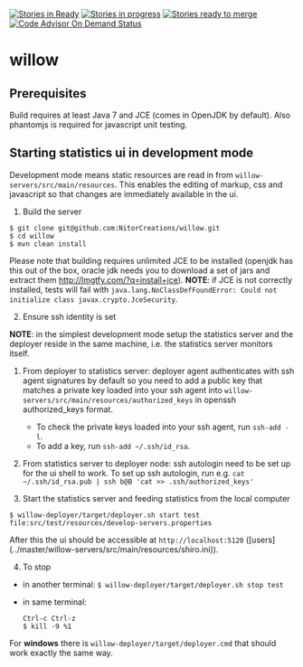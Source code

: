 [![Stories in Ready](https://badge.waffle.io/NitorCreations/willow.png?label=ready&title=Ready)](https://waffle.io/NitorCreations/willow)
[![Stories in progress](https://badge.waffle.io/NitorCreations/willow.png?label=in%20progress&title=In%20progress)](https://waffle.io/NitorCreations/willow)
[![Stories ready to merge](https://badge.waffle.io/NitorCreations/willow.png?label=ready%20to%20merge&title=Ready%20to%20merge)](https://waffle.io/NitorCreations/willow)
[![Code Advisor On Demand Status](https://badges.ondemand.coverity.com/streams/jdq5h6193p18d9k86859ro7t0c)](https://ondemand.coverity.com/streams/jdq5h6193p18d9k86859ro7t0c/jobs)
# willow #


## Prerequisites ##

Build requires at least Java 7 and JCE (comes in OpenJDK by default). Also phantomjs is required for javascript unit testing.

## Starting statistics ui in development mode ##
Development mode means static resources are read in from `willow-servers/src/main/resources`.
This enables the editing of markup, css and javascript so that changes are immediately available in the ui.

1. Build the server

  ```
  $ git clone git@github.com:NitorCreations/willow.git
  $ cd willow
  $ mvn clean install
  ```
  Please note that building requires unlimited JCE to be installed (openjdk has this out of the  box, oracle jdk needs you to download a set of jars and extract them http://lmgtfy.com/?q=install+jce). **NOTE**: if JCE is not correctly installed, tests will fail with `java.lang.NoClassDefFoundError: Could not initialize class javax.crypto.JceSecurity`.

2. Ensure ssh identity is set

  **NOTE**: in the simplest development mode setup the statistics server and the deployer reside in the same machine, i.e. the statistics server monitors itself. 
  1. From deployer to statistics server: deployer agent authenticates with ssh agent signatures by default so you need to add a public key that matches a private key loaded into your ssh agent into
`willow-servers/src/main/resources/authorized_keys` in openssh authorized_keys format. 
     * To check the private keys loaded into your ssh agent, run `ssh-add -l`. 
     * To add a key, run `ssh-add ~/.ssh/id_rsa`.
  2. From statistics server to deployer node: ssh autologin need to be set up for the ui shell to work. To set up ssh autologin, run e.g. `cat ~/.ssh/id_rsa.pub | ssh b@B 'cat >> .ssh/authorized_keys'` 

3. Start the statistics server and feeding statistics from the local computer

  ```
  $ willow-deployer/target/deployer.sh start test file:src/test/resources/develop-servers.properties
  ```
  
  After this the ui should be accessible at `http://localhost:5120` ([users] (../master/willow-servers/src/main/resources/shiro.ini)).

4. To stop
  * in another terminal: `$ willow-deployer/target/deployer.sh stop test`
  * in same terminal:
  
    ```
    Ctrl-c Ctrl-z
    $ kill -9 %1
    ```

For **windows** there is `willow-deployer/target/deployer.cmd` that should work exactly the same way.

